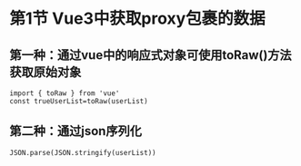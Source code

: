 <!--
 * @Author: luyb luyb@xunzhaotech.com
 * @Date: 2023-03-19 07:44:06
 * @LastEditors: luyb luyb@xunzhaotech.com
 * @LastEditTime: 2023-03-19 07:55:53
 * @FilePath: \micro-design-docs\docs\pages\stack\vue2\chapter1.md
 * @Description: 这是默认设置,请设置`customMade`, 打开koroFileHeader查看配置 进行设置: https://github.com/OBKoro1/koro1FileHeader/wiki/%E9%85%8D%E7%BD%AE
-->
# 第1节 Vue3中获取proxy包裹的数据
## 第一种：通过vue中的响应式对象可使用toRaw()方法获取原始对象 
```vue
import { toRaw } from 'vue'
const trueUserList=toRaw(userList) 
```
## 第二种：通过json序列化 
```
JSON.parse(JSON.stringify(userList))
```